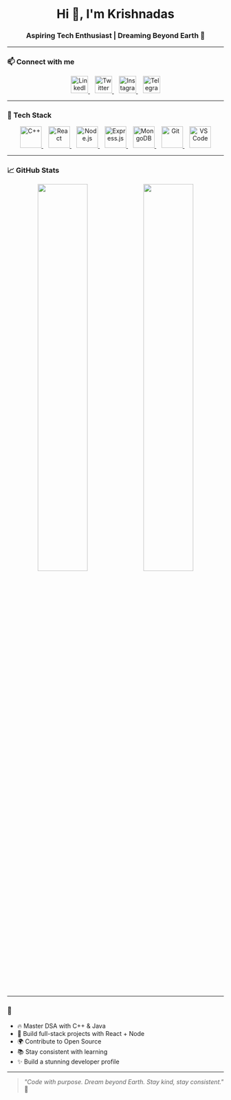 <h1 align="center">Hi 👋, I'm Krishnadas</h1>
<h3 align="center">Aspiring Tech Enthusiast | Dreaming Beyond Earth 🌌</h3>

---

### 📫 Connect with me

<p align="center">
  <a href="https://www.linkedin.com/in/krishnadas-a3b0aa308/" target="_blank">
    <img src="https://cdn.jsdelivr.net/gh/devicons/devicon/icons/linkedin/linkedin-original.svg" alt="LinkedIn" width="40" height="40"/>
  </a>&nbsp;&nbsp;
  <a href="https://x.com/KD_Official36" target="_blank">
    <img src="https://img.icons8.com/ios-filled/50/1DA1F2/twitterx--v2.png" alt="Twitter" width="40" height="40"/>
  </a>&nbsp;&nbsp;
  <a href="https://www.instagram.com/___krishna__das__36" target="_blank">
    <img src="https://img.icons8.com/fluency/48/instagram-new.png" alt="Instagram" width="40" height="40"/>
  </a>&nbsp;&nbsp;
  <a href="https://t.me/YOUR_TELEGRAM" target="_blank">
    <img src="https://img.icons8.com/color/48/telegram-app--v1.png" alt="Telegram" width="40" height="40"/>
  </a>
</p>

---

### 🧰 Tech Stack

<p align="center">
  <a href="https://cplusplus.com/" target="_blank">
    <img src="https://cdn.jsdelivr.net/gh/devicons/devicon/icons/cplusplus/cplusplus-original.svg" alt="C++" width="50" height="50"/>
  </a>&nbsp;&nbsp;
  <a href="https://reactjs.org/" target="_blank">
    <img src="https://cdn.jsdelivr.net/gh/devicons/devicon/icons/react/react-original.svg" alt="React" width="50" height="50"/>
  </a>&nbsp;&nbsp;
  <a href="https://nodejs.org/" target="_blank">
    <img src="https://cdn.jsdelivr.net/gh/devicons/devicon/icons/nodejs/nodejs-original.svg" alt="Node.js" width="50" height="50"/>
  </a>&nbsp;&nbsp;
  <a href="https://expressjs.com/" target="_blank">
    <img src="https://cdn.jsdelivr.net/gh/devicons/devicon/icons/express/express-original.svg" alt="Express.js" width="50" height="50"/>
  </a>&nbsp;&nbsp;
  <a href="https://www.mongodb.com/" target="_blank">
    <img src="https://cdn.jsdelivr.net/gh/devicons/devicon/icons/mongodb/mongodb-original.svg" alt="MongoDB" width="50" height="50"/>
  </a>&nbsp;&nbsp;
  <a href="https://git-scm.com/" target="_blank">
    <img src="https://cdn.jsdelivr.net/gh/devicons/devicon/icons/git/git-original.svg" alt="Git" width="50" height="50"/>
  </a>&nbsp;&nbsp;
  <a href="https://code.visualstudio.com/" target="_blank">
    <img src="https://cdn.jsdelivr.net/gh/devicons/devicon/icons/vscode/vscode-original.svg" alt="VS Code" width="50" height="50"/>
  </a>
</p>

---

### 📈 GitHub Stats

<p align="center">
  <img src="https://github-readme-stats.vercel.app/api?username=Krishnadas783&show_icons=true&theme=tokyonight" width="48%" />
  <img src="https://github-readme-streak-stats.herokuapp.com?user=Krishnadas783&theme=tokyonight" width="48%" />
</p>

---

### 🎯 

- 🔥 Master DSA with C++ & Java  
- 🚀 Build full-stack projects with React + Node  
- 🌍 Contribute to Open Source  
- 📚 Stay consistent with learning  
- ✨ Build a stunning developer profile

---

> *"Code with purpose. Dream beyond Earth. Stay kind, stay consistent."* 💙
